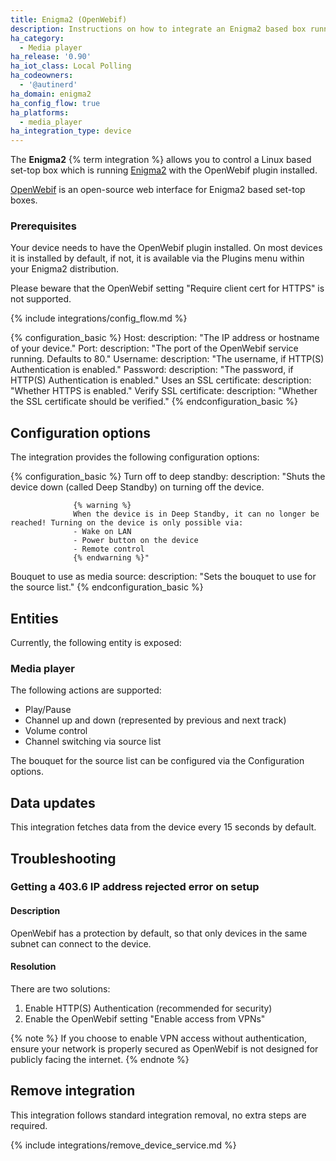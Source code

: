 ```yaml
---
title: Enigma2 (OpenWebif)
description: Instructions on how to integrate an Enigma2 based box running OpenWebif into Home Assistant.
ha_category:
  - Media player
ha_release: '0.90'
ha_iot_class: Local Polling
ha_codeowners:
  - '@autinerd'
ha_domain: enigma2
ha_config_flow: true
ha_platforms:
  - media_player
ha_integration_type: device
---
```


The **Enigma2** {% term integration %} allows you to control a Linux based set-top box which is running [Enigma2](https://github.com/oe-alliance/oe-alliance-enigma2) with the OpenWebif plugin installed.

[OpenWebif](https://github.com/E2OpenPlugins/e2openplugin-OpenWebif) is an open-source web interface for Enigma2 based set-top boxes.

### Prerequisites

Your device needs to have the OpenWebif plugin installed. On most devices it is installed by default, if not, it is available via the Plugins menu within your Enigma2 distribution.

Please beware that the OpenWebif setting "Require client cert for HTTPS" is not supported.

{% include integrations/config_flow.md %}

{% configuration_basic %}
Host:
    description: "The IP address or hostname of your device."
Port:
    description: "The port of the OpenWebif service running. Defaults to 80."
Username:
    description: "The username, if HTTP(S) Authentication is enabled."
Password:
    description: "The password, if HTTP(S) Authentication is enabled."
Uses an SSL certificate:
    description: "Whether HTTPS is enabled."
Verify SSL certificate:
    description: "Whether the SSL certificate should be verified."
{% endconfiguration_basic %}

## Configuration options

The integration provides the following configuration options:

{% configuration_basic %}
Turn off to deep standby:
    description: "Shuts the device down (called Deep Standby) on turning off the device.

                  {% warning %}
                  When the device is in Deep Standby, it can no longer be reached! Turning on the device is only possible via:
                  - Wake on LAN
                  - Power button on the device
                  - Remote control
                  {% endwarning %}"
Bouquet to use as media source:
    description: "Sets the bouquet to use for the source list."
{% endconfiguration_basic %}

## Entities

Currently, the following entity is exposed:

### Media player

The following actions are supported:

- Play/Pause
- Channel up and down (represented by previous and next track)
- Volume control
- Channel switching via source list

The bouquet for the source list can be configured via the Configuration options.

## Data updates

This integration fetches data from the device every 15 seconds by default.

## Troubleshooting

### Getting a 403.6 IP address rejected error on setup

#### Description

OpenWebif has a protection by default, so that only devices in the same subnet can connect to the device.

#### Resolution

There are two solutions:

1. Enable HTTP(S) Authentication (recommended for security)
2. Enable the OpenWebif setting "Enable access from VPNs"

{% note %}
If you choose to enable VPN access without authentication, ensure your network is properly secured as OpenWebif is not designed for publicly facing the internet.
{% endnote %}

## Remove integration

This integration follows standard integration removal, no extra steps are required.

{% include integrations/remove_device_service.md %}

